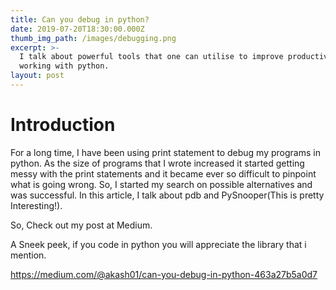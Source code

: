 ```yaml
---
title: Can you debug in python?
date: 2019-07-20T18:30:00.000Z
thumb_img_path: /images/debugging.png
excerpt: >-
  I talk about powerful tools that one can utilise to improve productivity while
  working with python.
layout: post
---
```

# Introduction

For a long time, I have been using print statement to debug my programs in python. As the size of programs that I wrote increased it started getting messy with the print statements and it became ever so difficult to pinpoint what is going wrong. So, I started my search on possible alternatives and was successful. In this article, I talk about pdb and PySnooper(This is pretty Interesting!).



So, Check out my post at Medium. 

A Sneek peek, if you code in python you will appreciate the library that i mention.

<https://medium.com/@akash01/can-you-debug-in-python-463a27b5a0d7>
